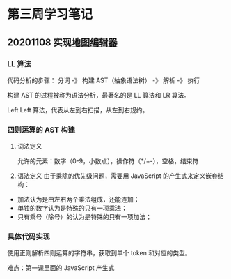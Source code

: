 # 第三周学习笔记

## 20201108 实现[地图编辑器](./tokenize.html)
### LL 算法
代码分析的步骤： 分词 -》 构建 AST（抽象语法树） -》 解析 -》 执行

构建 AST 的过程被称为语法分析，最著名的是 LL 算法和 LR 算法。

Left Left 算法，代表从左到右扫描，从左到右规约。

### 四则运算的 AST 构建
1. 词法定义

    允许的元素：数字（0-9，小数点），操作符（*/+-），空格，结束符

2. 语法定义
  由于乘除的优先级问题，需要用 JavaScript 的产生式来定义嵌套结构：
  - 加法认为是由左右两个乘法组成，还能连加；
  - 单独的数字认为是特殊的只有一项乘法；
  - 只有乘号（除号）的认为是特殊的只有一项加法；



### 具体代码实现
使用正则解析四则运算的字符串，获取到单个 token 和对应的类型。

难点：第一课里面的 JavaScript 产生式
